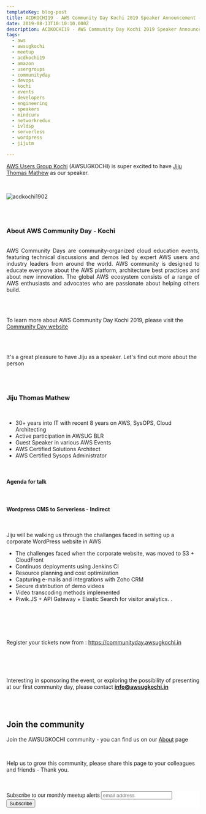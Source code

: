 ```yaml
---
templateKey: blog-post
title: ACDKOCHI19 - AWS Community Day Kochi 2019 Speaker Announcement - Jiju Thomas Mathew 
date: 2019-08-13T10:10:10.000Z
description: ACDKOCHI19 - AWS Community Day Kochi 2019 Speaker Announcement -  Jiju Thomas Mathew
tags:
  - aws
  - awsugkochi
  - meetup
  - acdkochi19
  - amazon
  - usergroups
  - communityday
  - devops
  - kochi
  - events
  - developers
  - engineering
  - speakers
  - mindcurv
  - networkredux
  - ivldsp
  - serverless
  - wordpress
  - jijutm

---
```


[AWS Users Group Kochi](https://awsugkochi.in) (AWSUGKOCHI) is super excited to have [Jiju Thomas Mathew](https://www.linkedin.com/in/jijutm/) as our speaker.

<br>

![acdkochi1902](/img/awsugkochi-acdkochi19-speaker-jiju.png)


<br> 
<br>

<h3> About AWS Community Day - Kochi </h3>

<br>
<div style="text-align: justify">
AWS Community Days are community-organized cloud education events, featuring technical discussions and demos led by expert AWS users and industry leaders from around the world. AWS community is designed to educate everyone about the AWS platform, architecture best practices and about new innovation. The global AWS ecosystem consists of a range of AWS enthusiasts and advocates who are passionate about helping others build.
</div>

<br> <br> 

To learn more about AWS Community Day Kochi 2019, please visit the [Community Day website](https://communityday.awsugkochi.in)


<br> <br> 

It's a great pleasure to have Jiju as a speaker. Let's find out more about the person

<br> <br> 

<h3> Jiju Thomas Mathew </h3>

<br>

- 30+ years into IT with recent 8 years on AWS, SysOPS, Cloud Architecting
- Active participation in AWSUG BLR
- Guest Speaker in various AWS Events 
- AWS Certified Solutions Architect
- AWS Certified Sysops Administrator

<br>

<h4> Agenda for talk </h4>
<br>
<h4>  Wordpress CMS to Serverless - Indirect </h4>
<br>

Jiju will be walking us through the challanges faced in setting up a corporate WordPress website in AWS

- The challenges faced when the corporate website, was moved to S3 + CloudFront
- Continuos deployments using Jenkins CI
- Resource planning and cost optimization
- Capturing e-mails and integrations with Zoho CRM
- Secure distribution of demo videos
- Video transcoding methods implemented
- Piwik.JS + API Gateway + Elastic Search for visitor analytics. . 


<br> <br> <br> <br>

Register your tickets now from : https://communityday.awsugkochi.in

<br> <br> <br> <br>
Interesting in sponsoring the event, or exploring the possibility of presenting at our first community day, please contact **info@awsugkochi.in**


<br> <br>

## Join the community

Join the AWSUGKOCHI community - you can find us on our [About](https://awsugkochi.in/about) page

<br> 

Help us to grow this community, please share this page to your colleagues and friends - Thank you.

<br>
<br>

<!-- Begin Mailchimp Signup Form -->
<link href="//cdn-images.mailchimp.com/embedcode/slim-10_7.css" rel="stylesheet" type="text/css">
<style type="text/css">
	#mc_embed_signup{background:#fff; clear:left; font:14px Helvetica,Arial,sans-serif; }
	/* Add your own Mailchimp form style overrides in your site stylesheet or in this style block.
	   We recommend moving this block and the preceding CSS link to the HEAD of your HTML file. */
</style>
<div id="mc_embed_signup">
<form action="https://awsugkochi.us20.list-manage.com/subscribe/post?u=b4c4469413422365d2a2e5cf6&amp;id=d4837b9a16" method="post" id="mc-embedded-subscribe-form" name="mc-embedded-subscribe-form" class="validate" target="_blank" novalidate>
    <div id="mc_embed_signup_scroll">
	<label for="mce-EMAIL">Subscribe to our monthly meetup alerts</label>
	<input type="email" value="" name="EMAIL" class="email" id="mce-EMAIL" placeholder="email address" required>
    <!-- real people should not fill this in and expect good things - do not remove this or risk form bot signups-->
    <div style="position: absolute; left: -5000px;" aria-hidden="true"><input type="text" name="b_b4c4469413422365d2a2e5cf6_d4837b9a16" tabindex="-1" value=""></div>
    <div class="clear"><input type="submit" value="Subscribe" name="subscribe" id="mc-embedded-subscribe" class="button"></div>
    </div>
</form>
</div>

<!--End mc_embed_signup-->
